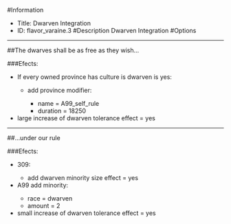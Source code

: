 #Information
 - Title: Dwarven Integration
 - ID: flavor_varaine.3
#Description
Dwarven Integration
#Options

___
##The dwarves shall be as free as they wish...

###Efects:<ul><li>If every owned province has culture is dwarven is yes:</li><ul><li>add province modifier:</li><ul><li>name = A99_self_rule</li><li>duration = 18250</li></ul></ul><li>large increase of dwarven tolerance effect = yes</li></ul>

___
##...under our rule

###Efects:<ul><li>309:</li><ul><li>add dwarven minority size effect = yes</li></ul><li>A99 add minority:</li><ul><li>race = dwarven</li><li>amount = 2</li></ul><li>small increase of dwarven tolerance effect = yes</li></ul>
